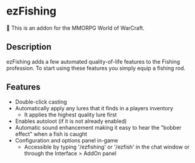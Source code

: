 # ezFishing

:fishing_pole_and_fish:  This is an addon for the MMORPG World of WarCraft.

## Description

ezFishing adds a few automated quality-of-life features to the Fishing profession. To start using these features you simply equip a fishing rod.

## Features

* Double-click casting
* Automatically apply any lures that it finds in a players inventory
  * It applies the highest quality lure first
* Enables autoloot (if it is not already enabled)
* Automatic sound enhancement making it easy to hear the "bobber effect" when a fish is caught
* Configuration and options panel in-game
  * Accessible by typing '/ezfishing' or '/ezfish' in the chat window or through the Interface > AddOn panel
